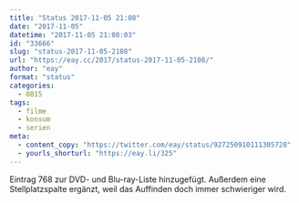 ```yaml
---
title: "Status 2017-11-05 21:08"
date: "2017-11-05"
datetime: "2017-11-05 21:08:03"
id: "33666"
slug: "status-2017-11-05-2108"
url: "https://eay.cc/2017/status-2017-11-05-2108/"
author: "eay"
format: "status"
categories:
  - 0815
tags:
  - filme
  - konsum
  - serien
meta:
  - content_copy: "https://twitter.com/eay/status/927250910111305728"
  - yourls_shorturl: "https://eay.li/325"
---
```


Eintrag 768 zur DVD- und Blu-ray-Liste hinzugefügt. Außerdem eine Stellplatzspalte ergänzt, weil das Auffinden doch immer schwieriger wird.
